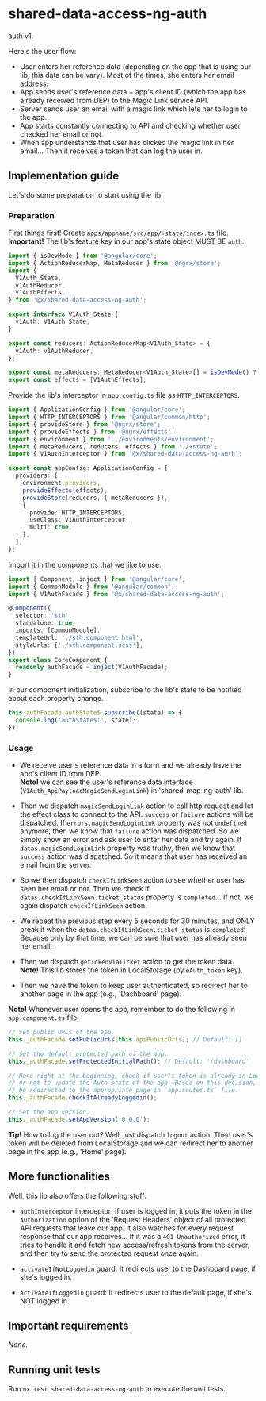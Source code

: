 # shared-data-access-ng-auth

auth v1.

Here's the user flow:

- User enters her reference data (depending on the app that is using our lib, this data can be vary). Most of the times, she enters her email address.
- App sends user's reference data + app's client ID (which the app has already received from DEP) to the Magic Link service API.
- Server sends user an email with a magic link which lets her to login to the app.
- App starts constantly connecting to API and checking whether user checked her email or not.
- When app understands that user has clicked the magic link in her email... Then it receives a token that can log the user in.

## Implementation guide

Let's do some preparation to start using the lib.

### Preparation

First things first! Create `apps/appname/src/app/+state/index.ts` file.  
**Important!** The lib's feature key in our app's state object MUST BE `auth`.

```ts
import { isDevMode } from '@angular/core';
import { ActionReducerMap, MetaReducer } from '@ngrx/store';
import {
  V1Auth_State,
  v1AuthReducer,
  V1AuthEffects,
} from '@x/shared-data-access-ng-auth';

export interface V1Auth_State {
  v1Auth: V1Auth_State;
}

export const reducers: ActionReducerMap<V1Auth_State> = {
  v1Auth: v1AuthReducer,
};

export const metaReducers: MetaReducer<V1Auth_State>[] = isDevMode() ? [] : [];
export const effects = [V1AuthEffects];
```

Provide the lib's interceptor in `app.config.ts` file as `HTTP_INTERCEPTORS`.

```ts
import { ApplicationConfig } from '@angular/core';
import { HTTP_INTERCEPTORS } from '@angular/common/http';
import { provideStore } from '@ngrx/store';
import { provideEffects } from '@ngrx/effects';
import { environment } from '../environments/environment';
import { metaReducers, reducers, effects } from './+state';
import { V1AuthInterceptor } from '@x/shared-data-access-ng-auth';

export const appConfig: ApplicationConfig = {
  providers: [
    environment.providers,
    provideEffects(effects),
    provideStore(reducers, { metaReducers }),
    {
      provide: HTTP_INTERCEPTORS,
      useClass: V1AuthInterceptor,
      multi: true,
    },
  ],
};
```

Import it in the components that we like to use.

```ts
import { Component, inject } from '@angular/core';
import { CommonModule } from '@angular/common';
import { V1AuthFacade } from '@x/shared-data-access-ng-auth';

@Component({
  selector: 'sth',
  standalone: true,
  imports: [CommonModule],
  templateUrl: './sth.component.html',
  styleUrls: ['./sth.component.scss'],
})
export class CoreComponent {
  readonly authFacade = inject(V1AuthFacade);
}
```

In our component initialization, subscribe to the lib's state to be notified about each property change.

```ts
this.authFacade.authState$.subscribe((state) => {
  console.log('authState$:', state);
});
```

### Usage

- We receive user's reference data in a form and we already have the app's client ID from DEP.  
  **Note!** we can see the user's reference data interface (`V1Auth_ApiPayloadMagicSendLoginLink`) in 'shared-map-ng-auth' lib.

- Then we dispatch `magicSendLoginLink` action to call http request and let the effect class to connect to the API. `success` or `failure` actions will be dispatched. If `errors.magicSendLoginLink` property was not `undefined` anymore, then we know that `failure` action was dispatched. So we simply show an error and ask user to enter her data and try again. If `datas.magicSendLoginLink` property was truthy, then we know that `success` action was dispatched. So it means that user has received an email from the server.

- So we then dispatch `checkIfLinkSeen` action to see whether user has seen her email or not. Then we check if `datas.checkIfLinkSeen.ticket_status` property is `completed`... If not, we again dispatch `checkIfLinkSeen` action.

- We repeat the previous step every 5 seconds for 30 minutes, and ONLY break it when the `datas.checkIfLinkSeen.ticket_status` is `completed`! Because only by that time, we can be sure that user has already seen her email!

- Then we dispatch `getTokenViaTicket` action to get the token data.  
  **Note!** This lib stores the token in LocalStorage (by `eAuth_token` key).

- Then we have the token to keep user authenticated, so redirect her to another page in the app (e.g., 'Dashboard' page).

**Note!** Whenever user opens the app, remember to do the following in `app.component.ts` file:

```ts
// Set public URLs of the app.
this._authFacade.setPublicUrls(this.apiPublicUrls); // Default: []

// Set the default protected path of the app.
this._authFacade.setProtectedInitialPath(); // Default: '/dashboard'

// Here right at the beginning, check if user's token is already in LocalStorage
// or not to update the Auth state of the app. Based on this decision, user will
// be redirected to the appropriate page in `app.routes.ts` file.
this._authFacade.checkIfAlreadyLoggedin();

// Set the app version.
this._authFacade.setAppVersion('0.0.0');
```

**Tip!** How to log the user out? Well, just dispatch `logout` action. Then user's token will be deleted from LocalStorage and we can redirect her to another page in the app (e.g., 'Home' page).

## More functionalities

Well, this lib also offers the following stuff:

- `authInterceptor` interceptor: If user is logged in, it puts the token in the `Authorization` option of the 'Request Headers' object of all protected API requests that leave our app. It also watches for every request response that our app receives... If it was a `401 Unauthorized` error, it tries to handle it and fetch new access/refresh tokens from the server, and then try to send the protected request once again.

- `activateIfNotLoggedin` guard: It redirects user to the Dashboard page, if she's logged in.

- `activateIfLoggedin` guard: It redirects user to the default page, if she's NOT logged in.

## Important requirements

_None._

## Running unit tests

Run `nx test shared-data-access-ng-auth` to execute the unit tests.

